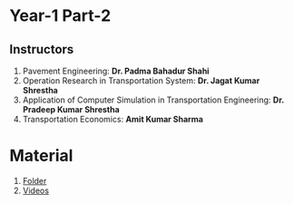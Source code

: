 # Year-1 Part-2

## Instructors
1. Pavement Engineering: **Dr. Padma Bahadur Shahi**
2. Operation Research in Transportation System: **Dr. Jagat Kumar Shrestha**
3. Application of Computer Simulation in Transportation Engineering: **Dr. Pradeep Kumar Shrestha**
4. Transportation Economics: **Amit Kumar Sharma**


# Material
1. [Folder](https://drive.google.com/drive/folders/1YxVaX1lrwI14RCwtwdhwlQGNGhVPK-Gw?usp=drive_link)
2. [Videos](https://www.youtube.com/playlist?list=PLPo7n0SktB-fFLdCwlv6kPM0M3XjGC1N5)
